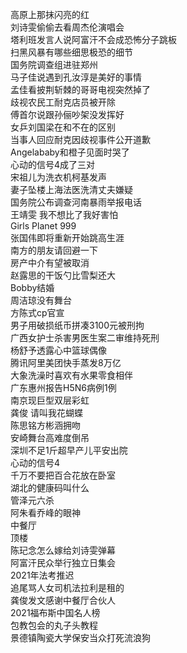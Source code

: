 高原上那抹闪亮的红  
刘诗雯偷偷去看周杰伦演唱会  
塔利班发言人说阿富汗不会成恐怖分子跳板  
扫黑风暴有哪些细思极恐的细节  
国务院调查组进驻郑州  
马子佳说遇到孔汝淳是美好的事情  
孟佳看披荆斩棘的哥哥电视突然掉了  
歧视农民工耐克店员被开除  
傅首尔说跟孙俪吵架没发挥好  
女乒刘国梁在和不在的区别  
当事人回应耐克因歧视事件公开道歉  
Angelababy和橙子见面时哭了  
心动的信号4成了三对  
宋祖儿为洗衣机柯基发声  
妻子坠楼上海法医洗清丈夫嫌疑  
国务院公布调查河南暴雨举报电话  
王靖雯 我不想比了我好害怕  
Girls Planet 999  
张国伟即将重新开始跳高生涯  
南方的朋友请回避一下  
房产中介有望被取消  
赵露思的干饭勺比雪梨还大  
Bobby结婚  
周洁琼没有舞台  
方陈式cp官宣  
男子用破损纸币拼凑3100元被刑拘  
广西女护士杀害男医生案二审维持死刑  
杨舒予透露心中篮球偶像  
腾讯阿里美团快手蒸发8万亿  
大象洗澡时喜欢有水果零食相伴  
广东惠州报告H5N6病例1例  
南京现巨型双层彩虹  
龚俊 请叫我花蝴蝶  
陈思铭方彬涵拥吻  
安崎舞台高难度倒吊  
深圳不足1斤超早产儿平安出院  
心动的信号4  
千万不要把百合花放在卧室  
湖北的健康码叫什么  
管泽元六杀  
阿朱看乔峰的眼神  
中餐厅  
顶楼  
陈玘念怎么嫁给刘诗雯弹幕  
阿富汗民众举行独立日集会  
2021年法考推迟  
追尾骂人女司机法拉利是租的  
龚俊发文感谢中餐厅合伙人  
2021福布斯中国名人榜  
包教包会的丸子头教程  
景德镇陶瓷大学保安当众打死流浪狗  
